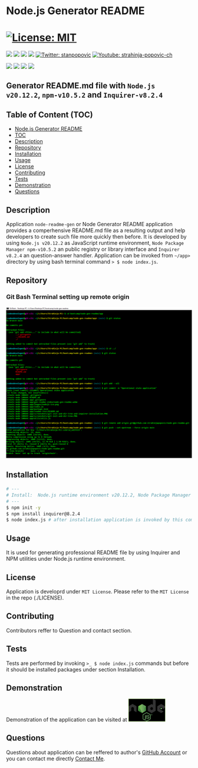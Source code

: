 # Node.js Generator README

# [![License: MIT](https://img.shields.io/badge/License-MIT-yellow.svg)](https://opensource.org/licenses/MIT)

<p align="left">
    <img src="https://img.shields.io/github/languages/top/strahinjapopovic/node-gen-readme" />
    <img src="https://img.shields.io/github/repo-size/strahinjapopovic/node-gen-readme" />
    <img src="https://img.shields.io/github/issues/strahinjapopovic/node-gen-readme" />
    <img src="https://img.shields.io/github/last-commit/strahinjapopovic/node-gen-readme" >
    <a href="https://twitter.com/stanpopovic"><img alt="Twitter: stanpopovic" src="https://img.shields.io/twitter/follow/stanpopovic.svg?style=social" target="_blank" /></a>
    <a href="https://www.youtube.com/@strahinja-popovic-ch">
    <img alt="Youtube: strahinja-popovic-ch" src="https://img.shields.io/badge/YouTube-red?logo=youtube&logoColor=whit&estyle=social" target="_blank" />
    </a>
</p>
  
<p align="left">
    <img src="https://img.shields.io/badge/Javascript-yellow" />
    <img src="https://img.shields.io/badge/-node.js-green" />
    <img src="https://img.shields.io/badge/-inquirer-red" >
    <img src="https://img.shields.io/badge/-json-orange" />
</p>

## Generator README.md file with `Node.js v20.12.2`, `npm-v10.5.2` and `Inquirer-v8.2.4`

## Table of Content (TOC)

- [Node.js Generator README](#title)
- [TOC](#table)
- [Description](#description)
- [Repository](#repository)
- [Installation](#installation)
- [Usage](#usage)
- [License](#license)
- [Contributing](#contributing)
- [Tests](#tests)
- [Demonstration](#demonstration)
- [Questions](#questions)

## Description

Application `node-readme-gen` or Node Generator README application provides a comperhensive README.md file as a resulting output and help developers to create such file more quickly then before. It is developed by using `Node.js v20.12.2` as JavaScript runtime environment, `Node Package Manager npm-v10.5.2` an public registry or library interface and `Inquirer v8.2.4` an question-answer handler. Application can be invoked from `~/app>` directory by using bash terminal command `> $ node index.js`.

## Repository

### Git Bash Terminal setting up remote origin
[<img src="./app/screenshots/git-bash-operational-state-dir.PNG" width="1200" alt="GitHub screenshot." />](./app/screenshots/git-bash-operational-state-dir.PNG)

## Installation

```bash
# ---
# Install:  Node.js runtime environment v20.12.2, Node Package Manager npm-v10.5.2 and Inquirer v8.2.4. Then run following commands.
# ---
$ npm init -y
$ npm install inquirer@8.2.4
$ node index.js # after installation application is invoked by this command from Git Bash terminal
```

## Usage

It is used for generating professional README file by using Inquirer and NPM utilities under Node.js runtime environment.

## License

Application is developrd under `MIT License`. Please refer to the `MIT License` in the repo (./LICENSE).

## Contributing

Contributors reffer to Question and contact section.

## Tests

Tests are performed by invoking `>_ $ node index.js` commands but before it should be installed packages under section Installation.

## Demonstration

Demonstration of the application can be visited at [<img src="./app/images/nodejs-ico.png" width="100" alt="GitBash screenshot." />](https://youtu.be/y8kfGvOxd2I)

## Questions

Questions about application can be reffered to author's [GitHub Account](https://github.com/strahinjapopovic) or you can contact me directly [Contact Me](mailto:spope.mails@gmail.com).
